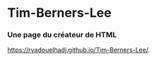 # Tim-Berners-Lee

### Une page du créateur de HTML

 https://ryadouelhadj.github.io/Tim-Berners-Lee/.
